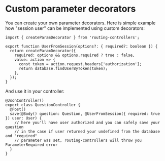 # Custom parameter decorators

You can create your own parameter decorators. Here is simple example how "session user" can be implemented using custom decorators:

```
import { createParamDecorator } from 'routing-controllers';

export function UserFromSession(options?: { required?: boolean }) {
  return createParamDecorator({
    required: options && options.required ? true : false,
    value: action => {
      const token = action.request.headers['authorization'];
      return database.findUserByToken(token);
    },
  });
}
```

And use it in your controller:

```
@JsonController()
export class QuestionController {
  @Post()
  save(@Body() question: Question, @UserFromSession({ required: true }) user: User) {
    // here you'll have user authorized and you can safely save your question
    // in the case if user returned your undefined from the database and "required"
    // parameter was set, routing-controllers will throw you ParameterRequired error
  }
}
```
